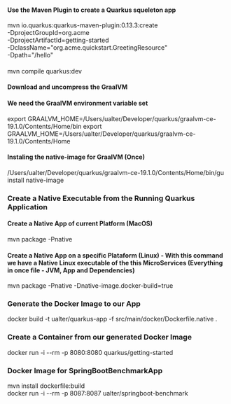#### Use the Maven Plugin to create a Quarkus squeleton app
mvn io.quarkus:quarkus-maven-plugin:0.13.3:create \
    -DprojectGroupId=org.acme \
    -DprojectArtifactId=getting-started \
    -DclassName="org.acme.quickstart.GreetingResource" \
    -Dpath="/hello"

####
mvn compile quarkus:dev

#### Download and uncompress the GraalVM

#### We need the GraalVM environment variable set
export GRAALVM_HOME=/Users/ualter/Developer/quarkus/graalvm-ce-19.1.0/Contents/Home/bin
export GRAALVM_HOME=/Users/ualter/Developer/quarkus/graalvm-ce-19.1.0/Contents/Home 

#### Instaling the native-image for GraalVM (Once)
/Users/ualter/Developer/quarkus/graalvm-ce-19.1.0/Contents/Home/bin/gu install native-image

### Create a Native Executable from the Running Quarkus Application
#### Create a Native App of current Platform (MacOS) 
mvn package -Pnative
#### Create a Native App on a specific Plataform (Linux) - With this command we have a Native Linux executable of the this MicroServices (Everything in once file - JVM, App and Dependencies)
mvn package -Pnative -Dnative-image.docker-build=true 


### Generate the Docker Image to our App
docker build -t ualter/quarkus-app -f src/main/docker/Dockerfile.native .

### Create a Container from our generated Docker Image
docker run -i --rm -p 8080:8080 quarkus/getting-started 


### Docker Image for SpringBootBenchmarkApp
mvn install dockerfile:build  
docker run -i --rm -p 8087:8087 ualter/springboot-benchmark
